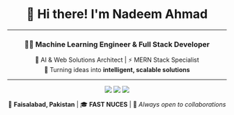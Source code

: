 <div align="center">

# 👋 Hi there! I'm **Nadeem Ahmad**

---

### 🧑‍💻 Machine Learning Engineer & Full Stack Developer  
🚀 AI & Web Solutions Architect | ⚡ MERN Stack Specialist  
🎯 Turning ideas into **intelligent, scalable solutions**

---

<!-- Subtle badge row for quick scan -->
<p>
  <img src="https://img.shields.io/badge/🌍%20Building-AI%20Powered%20Web%20Apps-36BCF7?style=for-the-badge" />
  <img src="https://img.shields.io/badge/📊%20Data-Driven%20AI%20Solutions-8A2BE2?style=for-the-badge" />
  <img src="https://img.shields.io/badge/🚀%20Open-For%20Opportunities-FF5722?style=for-the-badge" />
</p>

📍 **Faisalabad, Pakistan** | 🎓 **FAST NUCES** | 💼 *Always open to collaborations*

</div>
